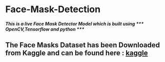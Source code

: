 # Face-Mask-Detection

##### This is a live Face Mask Detector Model which is built using *** OpenCV,Tensorflow and python ***

## The Face Masks Dataset has been Downloaded from Kaggle and can be found here : [kaggle](https://www.kaggle.com/ashishjangra27/face-mask-12k-images-dataset)

